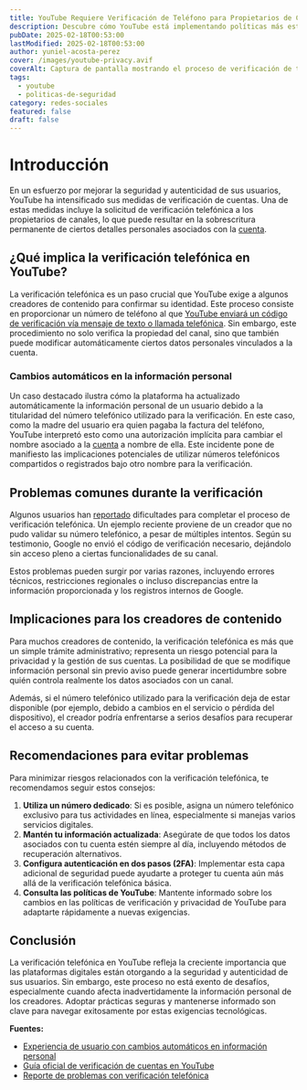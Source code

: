 ```yaml
---
title: YouTube Requiere Verificación de Teléfono para Propietarios de Canales
description: Descubre cómo YouTube está implementando políticas más estrictas de verificación telefónica que pueden alterar la información personal del propietario del canal.
pubDate: 2025-02-18T00:53:00
lastModified: 2025-02-18T00:53:00
author: yuniel-acosta-perez
cover: /images/youtube-privacy.avif
coverAlt: Captura de pantalla mostrando el proceso de verificación de teléfono en YouTube.
tags:
  - youtube
  - politicas-de-seguridad
category: redes-sociales
featured: false
draft: false
---
```

# Introducción

En un esfuerzo por mejorar la seguridad y autenticidad de sus usuarios, YouTube ha intensificado sus medidas de verificación de cuentas. Una de estas medidas incluye la solicitud de verificación telefónica a los propietarios de canales, lo que puede resultar en la sobrescritura permanente de ciertos detalles personales asociados con la [cuenta](https://news.ycombinator.com/item?id=43073836).

## ¿Qué implica la verificación telefónica en YouTube?

La verificación telefónica es un paso crucial que YouTube exige a algunos creadores de contenido para confirmar su identidad. Este proceso consiste en proporcionar un número de teléfono al que [YouTube enviará un código de verificación vía mensaje de texto o llamada telefónica](https://support.google.com/youtube/answer/171664?hl=en). Sin embargo, este procedimiento no solo verifica la propiedad del canal, sino que también puede modificar automáticamente ciertos datos personales vinculados a la cuenta.

### Cambios automáticos en la información personal

Un caso destacado ilustra cómo la plataforma ha actualizado automáticamente la información personal de un usuario debido a la titularidad del número telefónico utilizado para la verificación. En este caso, como la madre del usuario era quien pagaba la factura del teléfono, YouTube interpretó esto como una autorización implícita para cambiar el nombre asociado a la [cuenta](https://news.ycombinator.com/item?id=43073836) a nombre de ella. Este incidente pone de manifiesto las implicaciones potenciales de utilizar números telefónicos compartidos o registrados bajo otro nombre para la verificación.

## Problemas comunes durante la verificación

Algunos usuarios han [reportado](https://support.google.com/youtube/thread/265235317/i-created-a-youtube-channel-but-unable-to-verify-my-phone-number?hl=en) dificultades para completar el proceso de verificación telefónica. Un ejemplo reciente proviene de un creador que no pudo validar su número telefónico, a pesar de múltiples intentos. Según su testimonio, Google no envió el código de verificación necesario, dejándolo sin acceso pleno a ciertas funcionalidades de su canal.

Estos problemas pueden surgir por varias razones, incluyendo errores técnicos, restricciones regionales o incluso discrepancias entre la información proporcionada y los registros internos de Google.

## Implicaciones para los creadores de contenido

Para muchos creadores de contenido, la verificación telefónica es más que un simple trámite administrativo; representa un riesgo potencial para la privacidad y la gestión de sus cuentas. La posibilidad de que se modifique información personal sin previo aviso puede generar incertidumbre sobre quién controla realmente los datos asociados con un canal.

Además, si el número telefónico utilizado para la verificación deja de estar disponible (por ejemplo, debido a cambios en el servicio o pérdida del dispositivo), el creador podría enfrentarse a serios desafíos para recuperar el acceso a su cuenta.

## Recomendaciones para evitar problemas

Para minimizar riesgos relacionados con la verificación telefónica, te recomendamos seguir estos consejos:

1. **Utiliza un número dedicado**: Si es posible, asigna un número telefónico exclusivo para tus actividades en línea, especialmente si manejas varios servicios digitales.
2. **Mantén tu información actualizada**: Asegúrate de que todos los datos asociados con tu cuenta estén siempre al día, incluyendo métodos de recuperación alternativos.
3. **Configura autenticación en dos pasos (2FA)**: Implementar esta capa adicional de seguridad puede ayudarte a proteger tu cuenta aún más allá de la verificación telefónica básica.
4. **Consulta las políticas de YouTube**: Mantente informado sobre los cambios en las políticas de verificación y privacidad de YouTube para adaptarte rápidamente a nuevas exigencias.

## Conclusión

La verificación telefónica en YouTube refleja la creciente importancia que las plataformas digitales están otorgando a la seguridad y autenticidad de sus usuarios. Sin embargo, este proceso no está exento de desafíos, especialmente cuando afecta inadvertidamente la información personal de los creadores. Adoptar prácticas seguras y mantenerse informado son clave para navegar exitosamente por estas exigencias tecnológicas.

**Fuentes:**

- [Experiencia de usuario con cambios automáticos en información personal](https://news.ycombinator.com/item?id=43073836)
- [Guía oficial de verificación de cuentas en YouTube](https://support.google.com/youtube/answer/171664?hl=en)
- [Reporte de problemas con verificación telefónica](https://support.google.com/youtube/thread/265235317/i-created-a-youtube-channel-but-unable-to-verify-my-phone-number?hl=en)
